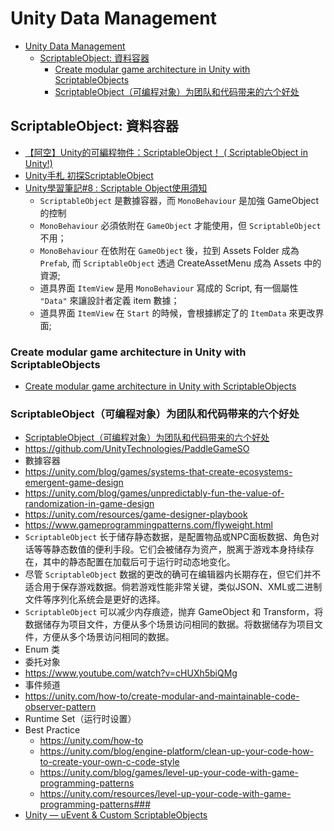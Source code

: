# Unity Data Management

<!-- TOC -->
* [Unity Data Management](#unity-data-management)
  * [ScriptableObject: 資料容器](#scriptableobject-資料容器)
    * [Create modular game architecture in Unity with ScriptableObjects](#create-modular-game-architecture-in-unity-with-scriptableobjects)
    * [ScriptableObject（可编程对象）为团队和代码带来的六个好处](#scriptableobject可编程对象为团队和代码带来的六个好处)
<!-- TOC -->

## ScriptableObject: 資料容器

- [【阿空】Unity的可編程物件：ScriptableObject！ ( ScriptableObject in Unity!)](https://www.youtube.com/watch?v=0nW5PhQTWbQ)
- [Unity手札 初探ScriptableObject](https://chrislin1015.medium.com/unity%E6%89%8B%E6%9C%AD-%E5%88%9D%E6%8E%A2scriptableobject-3827b6f30740)
- [Unity學習筆記#8 : Scriptable Object使用須知](https://kendevlog.wordpress.com/2017/11/10/unity%E5%AD%B8%E7%BF%92%E7%AD%86%E8%A8%988-scriptable-object%E4%BD%BF%E7%94%A8%E9%A0%88%E7%9F%A5/)
  - `ScriptableObject` 是數據容器，而 `MonoBehaviour` 是加強 GameObject 的控制
  - `MonoBehaviour` 必須依附在 `GameObject` 才能使用，但 `ScriptableObject` 不用；
  - `MonoBehaviour` 在依附在 `GameObject` 後，拉到 Assets Folder 成為 `Prefab`, 而 `ScriptableObject` 透過
    CreateAssetMenu 成為 Assets 中的資源;
  - 道具界面 `ItemView` 是用 `MonoBehaviour` 寫成的 Script, 有一個屬性 `"Data"` 來讓設計者定義 item 數據；
  - 道具界面 `ItemView` 在 `Start` 的時候，會根據綁定了的 `ItemData` 來更改界面;

### Create modular game architecture in Unity with ScriptableObjects

- [Create modular game architecture in Unity with ScriptableObjects](https://unity.com/resources/create-modular-game-architecture-with-scriptable-objects-ebook)

### ScriptableObject（可编程对象）为团队和代码带来的六个好处

- [ScriptableObject（可编程对象）为团队和代码带来的六个好处](https://unity.com/cn/blog/engine-platform/6-ways-scriptableobjects-can-benefit-your-team-and-your-code)
- https://github.com/UnityTechnologies/PaddleGameSO
- 數據容器
- https://unity.com/blog/games/systems-that-create-ecosystems-emergent-game-design
- https://unity.com/blog/games/unpredictably-fun-the-value-of-randomization-in-game-design
- https://unity.com/resources/game-designer-playbook
- https://www.gameprogrammingpatterns.com/flyweight.html
- `ScriptableObject` 长于储存静态数据，是配置物品或NPC面板数据、角色对话等等静态数值的便利手段。它们会被储存为资产，脱离于游戏本身持续存在，其中的静态配置在加载后可于运行时动态地变化。
- 尽管 `ScriptableObject` 数据的更改的确可在编辑器内长期存在，但它们并不适合用于保存游戏数据。倘若游戏性能非常关键，类似JSON、XML或二进制文件等序列化系统会是更好的选择。
- `ScriptableObject` 可以减少内存痕迹，抛弃 GameObject 和 Transform，将数据储存为项目文件，方便从多个场景访问相同的数据。将数据储存为项目文件，方便从多个场景访问相同的数据。
- Enum 类
- 委托对象
- https://www.youtube.com/watch?v=cHUXh5biQMg
- 事件频道
- https://unity.com/how-to/create-modular-and-maintainable-code-observer-pattern
- Runtime Set（运行时设置）
- Best Practice
  - https://unity.com/how-to
  - https://unity.com/blog/engine-platform/clean-up-your-code-how-to-create-your-own-c-code-style
  - https://unity.com/blog/games/level-up-your-code-with-game-programming-patterns
  - https://unity.com/resources/level-up-your-code-with-game-programming-patterns###
- [Unity — uEvent & Custom ScriptableObjects](https://link.medium.com/fehH2xLCe8)
